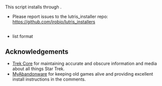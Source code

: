 # <game name>

This script installs <game name> through <runner>.

- Please report issues to the lutris_installer repo: https://github.com/jrobio/lutris_installers

## <install notes>

- list format

## <version>

<version desc>

## Acknowledgements

- [Trek Core](https://www.trekcore.com/) for maintaining accurate and obscure information and media about all things Star Trek.
- [MyAbandonware](https://www.myabandonware.com) for keeping old games alive and providing excellent install instructions in the comments.